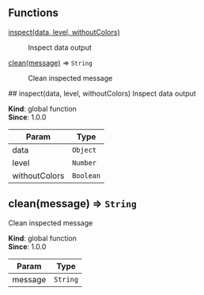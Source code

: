 ## Functions
<dl>
<dt><a href="#inspect">inspect(data, level, withoutColors)</a></dt>
<dd><p>Inspect data output</p>
</dd>
<dt><a href="#clean">clean(message)</a> ⇒ <code>String</code></dt>
<dd><p>Clean inspected message</p>
</dd>
</dl>
<a name="inspect"></a>
## inspect(data, level, withoutColors)
Inspect data output

**Kind**: global function  
**Since**: 1.0.0  

| Param | Type |
| --- | --- |
| data | <code>Object</code> | 
| level | <code>Number</code> | 
| withoutColors | <code>Boolean</code> | 

<a name="clean"></a>
## clean(message) ⇒ <code>String</code>
Clean inspected message

**Kind**: global function  
**Since**: 1.0.0  

| Param | Type |
| --- | --- |
| message | <code>String</code> | 

